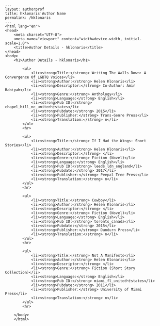 
    ---
    layout: authorprof
    title: hklonaris'Author Name 
    permalink: /hklonaris
    ---
    <html lang="en">
    <head>
        <meta charset="UTF-8">
        <meta name="viewport" content="width=device-width, initial-scale=1.0">
        <title>Author Details - hklonaris</title>
    </head>
    <body>
        <h1>Author Details - hklonaris</h1>
        
            <ul>
                <li><strong>Title:</strong> Writing The Walls Down: A Convergence Of LGBTQ Voices</li>
                <li><strong>Author:</strong> Helen Klonaris</li>
                <li><strong>Descriptor:</strong> Co-Author: Amir Rabiyah</li>
                <li><strong>Genre:</strong> Anthology</li>
                <li><strong>Language:</strong> English</li>
                <li><strong>Pub ID:</strong> chapel_hill_nc_united¬†states</li>
                <li><strong>Pubdate:</strong> 2015</li>
                <li><strong>Publisher:</strong> Trans-Genre Press</li>
                <li><strong>Translation:</strong> n</li>
            </ul>
            <hr>
            
            <ul>
                <li><strong>Title:</strong> If I Had the Wings: Short Stories</li>
                <li><strong>Author:</strong> Helen Klonaris</li>
                <li><strong>Descriptor:</strong> </li>
                <li><strong>Genre:</strong> Fiction (Novel)</li>
                <li><strong>Language:</strong> English</li>
                <li><strong>Pub ID:</strong> leeds_ldn_england</li>
                <li><strong>Pubdate:</strong> 2017</li>
                <li><strong>Publisher:</strong> Peepal Tree Press</li>
                <li><strong>Translation:</strong> n</li>
            </ul>
            <hr>
            
            <ul>
                <li><strong>Title:</strong> Cowboy</li>
                <li><strong>Author:</strong> Helen Klonaris</li>
                <li><strong>Descriptor:</strong> </li>
                <li><strong>Genre:</strong> Fiction (Novel)</li>
                <li><strong>Language:</strong> English</li>
                <li><strong>Pub ID:</strong> toronto_canada</li>
                <li><strong>Pubdate:</strong> 2015</li>
                <li><strong>Publisher:</strong> Dundurn Press</li>
                <li><strong>Translation:</strong> n</li>
            </ul>
            <hr>
            
            <ul>
                <li><strong>Title:</strong> Not A Manifesto</li>
                <li><strong>Author:</strong> Helen Klonaris</li>
                <li><strong>Descriptor:</strong> </li>
                <li><strong>Genre:</strong> Fiction (Short Story Collection)</li>
                <li><strong>Language:</strong> English</li>
                <li><strong>Pub ID:</strong> miami_fl_united¬†states</li>
                <li><strong>Pubdate:</strong> 2011</li>
                <li><strong>Publisher:</strong> University of Miami Press</li>
                <li><strong>Translation:</strong> n</li>
            </ul>
            <hr>
            
        </body>
        </html>
        